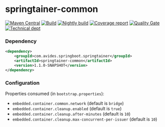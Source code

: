 # springtainer-common

[![Maven Central](https://img.shields.io/maven-metadata/v/http/central.maven.org/maven2/com/avides/springboot/springtainer/springtainer-common/maven-metadata.xml.svg)](https://search.maven.org/#search%7Cgav%7C1%7Cg%3A%22com.avides.springboot.springtainer%22%20AND%20a%3A%22springtainer-common%22)
[![Build](https://github.com/springtainer/springtainer-common/workflows/release/badge.svg)](https://github.com/springtainer/springtainer-common/actions)
[![Nightly build](https://github.com/springtainer/springtainer-common/workflows/nightly/badge.svg)](https://github.com/springtainer/springtainer-common/actions)
[![Coverage report](https://sonarcloud.io/api/project_badges/measure?project=springtainer_springtainer-common&metric=coverage)](https://sonarcloud.io/dashboard?id=springtainer_springtainer-common)
[![Quality Gate](https://sonarcloud.io/api/project_badges/measure?project=springtainer_springtainer-common&metric=alert_status)](https://sonarcloud.io/dashboard?id=springtainer_springtainer-common)
[![Technical dept](https://sonarcloud.io/api/project_badges/measure?project=springtainer_springtainer-common&metric=sqale_index)](https://sonarcloud.io/dashboard?id=springtainer_springtainer-common)

### Dependency
```xml
<dependency>
	<groupId>com.avides.springboot.springtainer</groupId>
	<artifactId>springtainer-common</artifactId>
	<version>1.1.0-SNAPSHOT</version>
</dependency>
```

### Configuration
Properties consumed (in `bootstrap.properties`):
- `embedded.container.common.network` (default is `bridge`)
- `embedded.container.cleanup.enabled` (default is `true`)
- `embedded.container.cleanup.after-minutes` (default is `10`)
- `embedded.container.cleanup.max-concurrent-per-issuer` (default is `10`)
